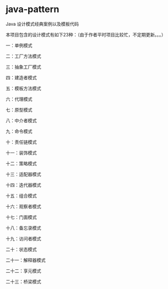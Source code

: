 # java-pattern
Java  设计模式经典案例以及模板代码

本项目包含的设计模式有如下23种：（由于作者平时项目比较忙，不定期更新。。。）

一：单例模式

二：工厂方法模式

三：抽象工厂模式

四：建造者模式

五：模板方法模式

六：代理模式

七：原型模式

八：中介者模式

九：命令模式

十：责任链模式

十一：装饰模式

十二：策略模式

十三：适配器模式

十四：迭代器模式

十五：组合模式

十六：观察者模式

十七：门面模式

十八：备忘录模式

十九：访问者模式

二十：状态模式

二十一：解释器模式

二十二：享元模式

二十三：桥梁模式
